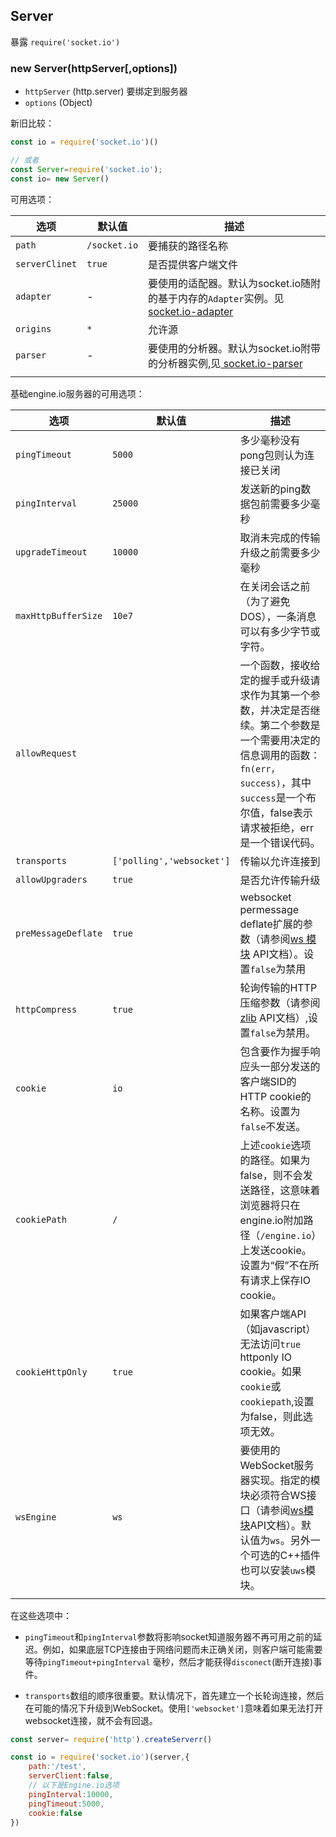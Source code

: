 ## Server

暴露 `require('socket.io')`

### new Server(httpServer[,options])

- `httpServer` (http.server) 要绑定到服务器
- `options` (Object)

新旧比较：

```js
const io = require('socket.io')()

// 或者
const Server=require('socket.io');
const io= new Server()

```

可用选项：

| 选项 | 默认值 | 描述 |
|------|------- |------|
|`path`|`/socket.io`|要捕获的路径名称|
|`serverClinet`|`true`|是否提供客户端文件|
|`adapter`|-|要使用的适配器。默认为socket.io随附的基于内存的`Adapter`实例。见[socket.io-adapter](https://github.com/socketio/socket.io-adapter)|
|`origins`|`*`|允许源|
|`parser`|-|要使用的分析器。默认为socket.io附带的分析器实例,见[ socket.io-parser](https://github.com/socketio/socket.io-parser)|
||||

基础engine.io服务器的可用选项：

| 选项 | 默认值 | 描述 |
|------|------- |------|
|`pingTimeout`|`5000`|多少毫秒没有pong包则认为连接已关闭|
|`pingInterval`|`25000`|发送新的ping数据包前需要多少毫秒|
|`upgradeTimeout`|`10000`|取消未完成的传输升级之前需要多少毫秒|
|`maxHttpBufferSize`|`10e7`|在关闭会话之前（为了避免DOS），一条消息可以有多少字节或字符。|
|`allowRequest`||一个函数，接收给定的握手或升级请求作为其第一个参数，并决定是否继续。第二个参数是一个需要用决定的信息调用的函数：`fn(err，success)`，其中`success`是一个布尔值，false表示请求被拒绝，err是一个错误代码。|
|`transports`|`['polling','websocket']`|传输以允许连接到|
|`allowUpgraders`|`true`|是否允许传输升级|
|`preMessageDeflate`|`true`|websocket permessage deflate扩展的参数（请参阅[ws 模块](https://github.com/einaros/ws) API文档）。设置`false`为禁用|
|`httpCompress`|`true`|轮询传输的HTTP压缩参数（请参阅[zlib](http://nodejs.org/api/zlib.html#zlib_options) API文档）,设置`false`为禁用。|
|`cookie`|`io`|包含要作为握手响应头一部分发送的客户端SID的HTTP cookie的名称。设置为`false`不发送。|
|`cookiePath`|`/`|上述`cookie`选项的路径。如果为false，则不会发送路径，这意味着浏览器将只在engine.io附加路径（`/engine.io`）上发送cookie。设置为“假”不在所有请求上保存IO cookie。|
|`cookieHttpOnly`|`true`|如果客户端API（如javascript）无法访问`true` httponly IO cookie。如果`cookie`或`cookiepath`,设置为false，则此选项无效。|
|`wsEngine`|`ws`|要使用的WebSocket服务器实现。指定的模块必须符合WS接口（请参阅[ws模块](https://github.com/websockets/ws/blob/master/doc/ws.md)API文档）。默认值为`ws`。另外一个可选的C++插件也可以安装`uws`模块。|
||||

在这些选项中：

- `pingTimeout`和`pingInterval`参数将影响socket知道服务器不再可用之前的延迟。例如，如果底层TCP连接由于网络问题而未正确关闭，则客户端可能需要等待`pingTimeout+pingInterval` 毫秒，然后才能获得`disconect`(断开连接)事件。

- `transports`数组的顺序很重要。默认情况下，首先建立一个长轮询连接，然后在可能的情况下升级到WebSocket。使用`['websocket']`意味着如果无法打开websocket连接，就不会有回退。

```js
const server= require('http').createServerr()

const io = require('socket.io')(server,{
    path:'/test',
    serverClient:false,
    // 以下是Engine.io选项
    pingInterval:10000,
    pingTimeout:5000,
    cookie:false
})
```